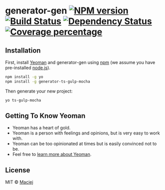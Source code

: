 # generator-gen [![NPM version][npm-image]][npm-url] [![Build Status][travis-image]][travis-url] [![Dependency Status][daviddm-image]][daviddm-url] [![Coverage percentage][coveralls-image]][coveralls-url]
> 

## Installation

First, install [Yeoman](http://yeoman.io) and generator-gen using [npm](https://www.npmjs.com/) (we assume you have pre-installed [node.js](https://nodejs.org/)).

```bash
npm install -g yo
npm install -g generator-ts-gulp-mocha
```

Then generate your new project:

```bash
yo ts-gulp-mocha
```

## Getting To Know Yeoman

 * Yeoman has a heart of gold.
 * Yeoman is a person with feelings and opinions, but is very easy to work with.
 * Yeoman can be too opinionated at times but is easily convinced not to be.
 * Feel free to [learn more about Yeoman](http://yeoman.io/).

## License

MIT © [Maciej]()


[npm-image]: https://badge.fury.io/js/generator-gen.svg
[npm-url]: https://npmjs.org/package/generator-gen
[travis-image]: https://travis-ci.org/ma2ciek/generator-gen.svg?branch=master
[travis-url]: https://travis-ci.org/ma2ciek/generator-gen
[daviddm-image]: https://david-dm.org/ma2ciek/generator-gen.svg?theme=shields.io
[daviddm-url]: https://david-dm.org/ma2ciek/generator-gen
[coveralls-image]: https://coveralls.io/repos/ma2ciek/generator-gen/badge.svg
[coveralls-url]: https://coveralls.io/r/ma2ciek/generator-gen
